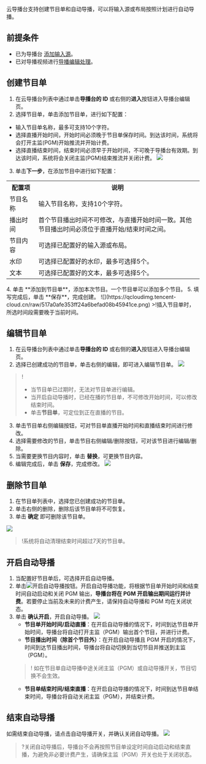 云导播台支持创建节目单和自动导播，可以将输入源或布局按照计划进行自动导播。

## 前提条件
- 已为导播台 [添加输入源](https://cloud.tencent.com/document/product/267/47155)。
- 已对导播视频进行[导播编辑处理](https://cloud.tencent.com/document/product/267/51084)。

## 创建节目单
1. 在云导播台列表中通过单击**导播台的 ID** 或右侧的**进入**按钮进入导播台编辑页。
2. 选择节目单，单击添加节目单，进行如下配置：
  - 输入节目单名称，最多可支持10个字符。
  - 选择直播开始时间，开始时间必须晚于节目单保存时间。到达该时间，系统将会打开主监(PGM)开始推流并开始计费。
  - 选择直播结束时间，结束时间必须早于开始时间，不可晚于导播台有效期。到达该时间，系统将会关闭主监(PGM)结束推流并关闭计费。
![](https://qcloudimg.tencent-cloud.cn/raw/773a0fa8e9eff114b8d34b3ef6b658c3.png)
3. 单击**下一步**，在添加节目中进行如下配置：
<table>
<tr><th width="15%">配置项</th><th>说明</th>
</tr><tr>
<td>节目名称</td>
<td>输入节目名称，支持10个字符。</td>
</tr><tr>
<td>播出时间</td>
<td>首个节目播出时间不可修改，与直播开始时间一致。其他节目播出时间必须位于直播开始/结束时间之间。</td>
</tr><tr>
<td>节目内容</td>
<td>可选择已配置好的输入源或布局。</td>
</tr><tr>
<td>水印</td>
<td>可选择已配置好的水印，最多可选择5个。</td>
</tr><tr>
<td>文本</td>
<td>可选择已配置好的文本，最多可选择5个。</td>
</tr></table>
4. 单击 **添加到节目单**，添加本次节目。一个节目单可以添加多个节目。
5. 填写完成后，单击 **保存**，完成创建。
![](https://qcloudimg.tencent-cloud.cn/raw/517a0afe353ff24a6befad08b45941ce.png)
>!插入节目单时，所选时间段需要晚于当前时间。

## 编辑节目单
1. 在云导播台列表中通过单击**导播台的 ID** 或右侧的**进入**按钮进入导播台编辑页。
2. 选择已创建成功的节目单，单击右侧的编辑，即可进入编辑节目单。
![](https://qcloudimg.tencent-cloud.cn/raw/82b3d5d118519db9467f00f33bc610cb.png)
>!
>- 当节目单已过期时，无法对节目单进行编辑。
>- 当开启自动导播时，已经在播的节目单，不可修改开始时间，可以修改结束时间。
>- 单击**节目单**，可定位到正在直播的节目。
3. 单击节目单右侧编辑按钮，可对节目单直播开始时间和直播结束时间进行修改。
4. 选择需要修改的节目，单击节目右侧编辑/删除按钮，可对该节目进行编辑/删除。
5. 当需要更换节目内容时，单击 **替换**，可更换节目内容。
6. 编辑完成后，单击 **保存**，完成修改。
![](https://qcloudimg.tencent-cloud.cn/raw/818dc6bd8121834bd24dbf01ef917bce.png)

## 删除节目单
1. 在节目单列表中，选择您已创建成功的节目单。
2. 单击右侧的删除，删除后该节目单将不可恢复。
3. 单击 **确定** 即可删除该节目单。

![](https://qcloudimg.tencent-cloud.cn/raw/c29b9949e89a0c864f7d4edfbb48b053.png)

>!系统将自动清理结束时间超过7天的节目单。




## 开启自动导播
1. 当配置好节目单后，可选择开启自动导播。
2. 单击![](https://qcloudimg.tencent-cloud.cn/raw/3f0fef4c204a6b644fe1e146ed93c923.png)开启自动导播按钮。开启自动导播功能，将根据节目单开始时间和结束时间自动启动和关闭 PGM 输出，**导播台将在 PGM 开启输出期间运行并计费**。若要停止当前及未来的计费产生，请保持自动导播和 PGM 均在关闭状态。
3. 单击 **确认开启**，开启自动导播。
![](https://qcloudimg.tencent-cloud.cn/raw/98a57967f7eac2fce658565c94b8904e.png)
	-  **节目单开始时间/启动直播**：在开启自动导播的情况下，时间到达节目单开始时间，导播台将自动打开主监（PGM）输出首个节目，并进行计费。
	- **节目播出时间（除首个节目外）**：在开启自动导播且 PGM 开启的情况下，时间到达节目播出时间，导播台将自动切换到当切节目并推送到主监（PGM）。
	>! 如在节目单自动导播中途关闭主监（PGM）或自动导播开关，节目切换不会生效。
	- **节目单结束时间/结束直播**：在开启自动导播的情况下，时间到达节目单结束时间，导播台将自动关闭主监（PGM），并结束计费。

## 结束自动导播
如需结束自动导播，请点击自动导播开关，并确认关闭自动导播。
![](https://qcloudimg.tencent-cloud.cn/raw/a21d207b0bbd6aa79168a20008e66e86.png)

>?关闭自动导播后，导播台不会再按照节目单设定时间自动启动和结束直播，为避免非必要计费产生，请确保主监（PGM）开关也处于关闭状态。
